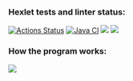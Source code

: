 ### Hexlet tests and linter status:
[![Actions Status](https://github.com/evgeniy1503/java-project-71/workflows/hexlet-check/badge.svg)](https://github.com/evgeniy1503/java-project-71/actions)
[![Java CI](https://github.com/evgeniy1503/java-project-71/actions/workflows/workflows.yml/badge.svg)](https://github.com/evgeniy1503/java-project-71/actions/workflows/workflows.yml)
<a href="https://codeclimate.com/github/evgeniy1503/java-project-71/maintainability"><img src="https://api.codeclimate.com/v1/badges/6afaa507af53ea7ad509/maintainability" /></a>
<a href="https://codeclimate.com/github/evgeniy1503/java-project-71/test_coverage"><img src="https://api.codeclimate.com/v1/badges/6afaa507af53ea7ad509/test_coverage" /></a>

###  How the program works:

<a href="https://asciinema.org/a/FKV7N3Hl9q0k6Nu9IXwKsv70x" target="_blank"><img src="https://asciinema.org/a/FKV7N3Hl9q0k6Nu9IXwKsv70x.svg" /></a>